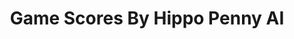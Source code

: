 ---
title: Game Scores By Hippo Penny AI
layout: scoredetail
permalink: /meta-score/starship-defense
header:
  teaser: /assets/images/starship-defense.jpg
  video:
    id: 0iOYBxA1jc4
    provider: youtube
---
